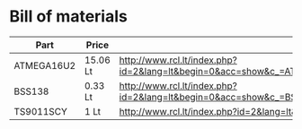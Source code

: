 # Bill of materials
|Part|Price|Link|
|-|-|-|
|ATMEGA16U2|15.06 Lt|http://www.rcl.lt/index.php?id=2&lang=lt&begin=0&acc=show&c_=ATMEGA16U2&t_=ATMEGA16U2&m_=&d_=&pcode=7153791___NYEI1&pmode=ord&frame=3|
|BSS138|0.33 Lt|http://www.rcl.lt/index.php?id=2&lang=lt&begin=0&acc=show&c_=BSS138&t_=BSS138&m_=&d_=&pcode=1907611___4AR4F&pmode=ord&frame=3|
|TS9011SCY|1 Lt|http://www.rcl.lt/index.php?id=2&lang=lt&acc=show&term=TS9011SCY&pcode=MTS9011SCY|
